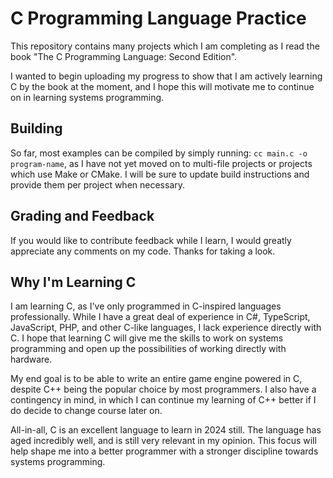# C Programming Language Practice
This repository contains many projects which I am completing as I
read the book "The C Programming Language: Second Edition". 

I wanted to begin uploading my progress to show that I am actively
learning C by the book at the moment, and I hope this will motivate
me to continue on in learning systems programming.

## Building
So far, most examples can be compiled by simply running:
`cc main.c -o program-name`, as I have not yet moved on to multi-file
projects or projects which use Make or CMake. I will be sure to update
build instructions and provide them per project when necessary.

## Grading and Feedback
If you would like to contribute feedback while I learn, I would greatly
appreciate any comments on my code. Thanks for taking a look.

## Why I'm Learning C
I am learning C, as I've only programmed in C-inspired languages
professionally. While I have a great deal of experience in C#, TypeScript,
JavaScript, PHP, and other C-like languages, I lack experience directly
with C. I hope that learning C will give me the skills to work on systems
programming and open up the possibilities of working directly with hardware.

My end goal is to be able to write an entire game engine powered in C, despite
C++ being the popular choice by most programmers. I also have a contingency in
mind, in which I can continue my learning of C++ better if I do decide to 
change course later on.

All-in-all, C is an excellent language to learn in 2024 still. The language
has aged incredibly well, and is still very relevant in my opinion. This focus
will help shape me into a better programmer with a stronger discipline towards
systems programming.
